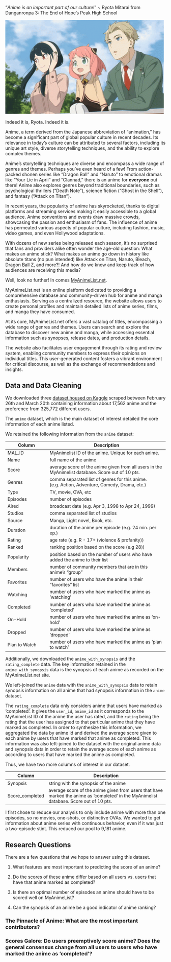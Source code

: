 “*Anime is an important part of our culture!*” ~ Ryota Mitarai from
Danganronpa 3: The End of Hope’s Peak High School

![](./img/spy-family.gif)

Indeed it is, Ryota. Indeed it is.

Anime, a term derived from the Japanese abbreviation of “animation,” has
become a significant part of global popular culture in recent decades.
Its relevance in today’s culture can be attributed to several factors,
including its unique art style, diverse storytelling techniques, and the
ability to explore complex themes.

Anime’s storytelling techniques are diverse and encompass a wide range
of genres and themes. Perhaps you’ve even heard of a few! From
action-packed shonen series like “Dragon Ball” and “Naruto” to emotional
dramas like “Your Lie in April” and “Clannad,” there is an anime for
**everyone** out there! Anime also explores genres beyond traditional
boundaries, such as psychological thrillers (“Death Note”), science
fiction (“Ghost in the Shell”), and fantasy (“Attack on Titan”).

In recent years, the popularity of anime has skyrocketed, thanks to
digital platforms and streaming services making it easily accessible to
a global audience. Anime conventions and events draw massive crowds,
showcasing the passion and enthusiasm of fans. The influence of anime
has permeated various aspects of popular culture, including fashion,
music, video games, and even Hollywood adaptations.

With dozens of new series being released each season, it’s no surprised
that fans and providers alike often wonder the age-old question: What
makes an anime stick? What makes an anime go down in history like
absolute titans (no pun intended) like Attack on Titan, Naruto, Bleach,
Dragon Ball Z, and more?! And how do we know and keep track of how
audiences are receiving this media?

Well, look no further! In comes
[MyAnimeList.net](https://myanimelist.net/).

MyAnimeList.net is an online platform dedicated to providing a
comprehensive database and community-driven hub for anime and manga
enthusiasts. Serving as a centralized resource, the website allows users
to create personal profiles and maintain detailed lists of anime series,
films, and manga they have consumed.

At its core, MyAnimeList.net offers a vast catalog of titles,
encompassing a wide range of genres and themes. Users can search and
explore the database to discover new anime and manga, while accessing
essential information such as synopses, release dates, and production
details.

The website also facilitates user engagement through its rating and
review system, enabling community members to express their opinions on
individual titles. This user-generated content fosters a vibrant
environment for critical discourse, as well as the exchange of
recommendations and insights.

## Data and Data Cleaning

We downloaded three [dataset housed on
Kaggle](https://www.kaggle.com/datasets/hernan4444/anime-recommendation-database-2020?select=anime.csv)
scraped between February 26th and March 20th containing information
about 17,562 anime and the preference from 325,772 different users.

The `anime` dataset, which is the main dataset of interest detailed the
core information of each anime listed.

We retained the following information from the `anime` dataset:

<table>
<colgroup>
<col style="width: 26%" />
<col style="width: 73%" />
</colgroup>
<thead>
<tr class="header">
<th>Column</th>
<th>Description</th>
</tr>
</thead>
<tbody>
<tr class="odd">
<td>MAL_ID</td>
<td>MyAnimelist ID of the anime. Unique for each anime.</td>
</tr>
<tr class="even">
<td>Name</td>
<td>full name of the anime</td>
</tr>
<tr class="odd">
<td>Score</td>
<td>average score of the anime given from all users in the MyAnimelist
database. Score out of 10 pts.</td>
</tr>
<tr class="even">
<td>Genres</td>
<td>comma separated list of genres for this anime. (e.g. Action,
Adventure, Comedy, Drama, etc.)</td>
</tr>
<tr class="odd">
<td>Type</td>
<td>TV, movie, OVA, etc</td>
</tr>
<tr class="even">
<td>Episodes</td>
<td>number of episodes</td>
</tr>
<tr class="odd">
<td>Aired</td>
<td>broadcast date (e.g. Apr 3, 1998 to Apr 24, 1999)</td>
</tr>
<tr class="even">
<td>Studios</td>
<td>comma separated list of studios</td>
</tr>
<tr class="odd">
<td>Source</td>
<td>Manga, Light novel, Book, etc.</td>
</tr>
<tr class="even">
<td>Duration</td>
<td>duration of the anime per episode (e.g. 24 min. per ep.)</td>
</tr>
<tr class="odd">
<td>Rating</td>
<td>age rate (e.g. R - 17+ (violence &amp; profanity))</td>
</tr>
<tr class="even">
<td>Ranked</td>
<td>ranking position based on the score (e.g 28))</td>
</tr>
<tr class="odd">
<td>Popularity</td>
<td>position based on the number of users who have added the anime to
their list</td>
</tr>
<tr class="even">
<td>Members</td>
<td>number of community members that are in this anime’s “group”</td>
</tr>
<tr class="odd">
<td>Favorites</td>
<td>number of users who have the anime in their “favorites” list</td>
</tr>
<tr class="even">
<td>Watching</td>
<td>number of users who have marked the anime as ‘watching’</td>
</tr>
<tr class="odd">
<td>Completed</td>
<td>number of users who have marked the anime as ‘completed’</td>
</tr>
<tr class="even">
<td>On-Hold</td>
<td>number of users who have marked the anime as ‘on-hold’</td>
</tr>
<tr class="odd">
<td>Dropped</td>
<td>number of users who have marked the anime as ‘dropped’</td>
</tr>
<tr class="even">
<td>Plan to Watch</td>
<td>number of users who have marked the anime as ‘plan to watch’</td>
</tr>
</tbody>
</table>

Additionally, we downloaded the `anime_with_synopsis` and the
`rating_complete` data. The key information retained in the
`anime_with_synopsis` data is the synopsis of each anime as recorded on
the MyAnimeList.net site.

We left-joined the `anime` data with the `anime_with_synopsis` data to
retain synopsis information on all anime that had synopsis information
in the `anime` dataset.

The `rating_complete` data only considers anime that users have marked
as ‘completed’. It gives the `user_id`, `anime_id` as it corresponds to
the MyAnimeList ID of the anime the user has rated, and the `rating`
being the rating that the user has assigned to that particular anime
that they have marked as completed. In order to synthesize this
information, we aggregated the data by anime id and derived the average
score given to each anime by users that have marked that anime as
completed. This information was also left-joined to the dataset with the
original anime data and synopsis data in order to retain the average
score of each anime as according to users that have marked the anime as
completed.

Thus, we have two more columns of interest in our dataset.

<table>
<colgroup>
<col style="width: 11%" />
<col style="width: 88%" />
</colgroup>
<thead>
<tr class="header">
<th>Column</th>
<th>Description</th>
</tr>
</thead>
<tbody>
<tr class="odd">
<td>Synopsis</td>
<td>string with the synopsis of the anime</td>
</tr>
<tr class="even">
<td>Score_completed</td>
<td>average score of the anime given from users that have marked the
anime as ‘completed’ in the MyAnimelist database. Score out of 10
pts.</td>
</tr>
</tbody>
</table>

I first chose to reduce our analysis to only include anime with more
than one episodes, so no movies, one-shots, or distinctive OVAs. We
wanted to get information about anime series with continuous behavior,
even if it was just a two-episode stint. This reduced our pool to 9,181
anime.

## Research Questions

There are a few questions that we hope to answer using this dataset.

1.  What features are most important to predicting the score of an
    anime?

2.  Do the scores of these anime differ based on all users vs. users
    that have that anime marked as completed?

3.  Is there an optimal number of episodes an anime should have to be
    scored well on MyAnimeList?

4.  Can the synopsis of an anime be a good indicator of anime ranking?

### The Pinnacle of Anime: What are the most important contributors?

### Scores Galore: Do users preemptively score anime? Does the general consensus change from all users to users who have marked the anime as ‘completed’?
